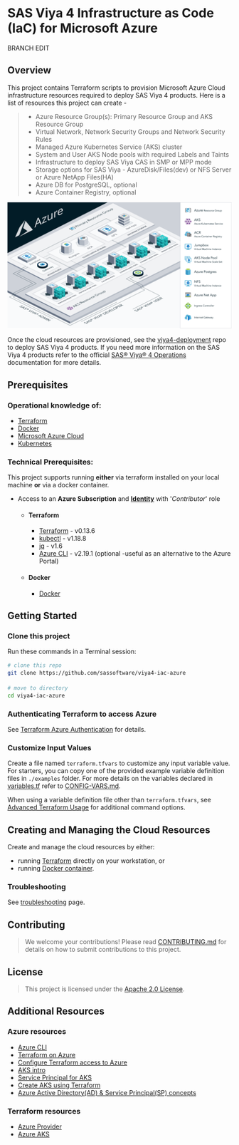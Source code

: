 # SAS Viya 4 Infrastructure as Code (IaC) for Microsoft Azure

BRANCH EDIT

## Overview

This project contains Terraform scripts to provision Microsoft Azure Cloud infrastructure resources required to deploy SAS Viya 4 products. Here is a list of resources this project can create -

  >- Azure Resource Group(s): Primary Resource Group and AKS Resource Group
  >- Virtual Network, Network Security Groups and Network Security Rules
  >- Managed Azure Kubernetes Service (AKS) cluster
  >- System and User AKS Node pools with required Labels and Taints
  >- Infrastructure to deploy SAS Viya CAS in SMP or MPP mode
  >- Storage options for SAS Viya -  AzureDisk/Files(dev) or NFS Server or Azure NetApp Files(HA)
  >- Azure DB for PostgreSQL, optional
  >- Azure Container Registry, optional

[<img src="./docs/images/viya4-iac-azure-diag.png" alt="Architecture Diagram" width="750"/>](./docs/images/viya4-iac-azure-diag.png?raw=true)

Once the cloud resources are provisioned, see the [viya4-deployment](https://github.com/sassoftware/viya4-deployment) repo to deploy SAS Viya 4 products. If you need more information on the SAS Viya 4 products refer to the official [SAS&reg; Viya&reg; 4 Operations](https://go.documentation.sas.com/?cdcId=itopscdc&cdcVersion=v_001LTS&docsetId=itopswlcm&docsetTarget=home.htm&locale=en) documentation for more details.

## Prerequisites

### Operational knowledge of:

- [Terraform](https://www.terraform.io/intro/index.html)
- [Docker](https://www.docker.com/)
- [Microsoft Azure Cloud](https://azure.microsoft.com/)
- [Kubernetes](https://kubernetes.io/docs/concepts/)


### Technical Prerequisites:

This project supports running **either** via terraform installed on your local machine **or** via a docker container.

- Access to an **Azure Subscription** and [**Identity**](./docs/user/TerraformAzureAuthentication.md) with '*Contributor*' role
  - #### Terraform
    - [Terraform](https://www.terraform.io/downloads.html) - v0.13.6
    - [kubectl](https://kubernetes.io/docs/tasks/tools/install-kubectl) - v1.18.8
    - [jq](https://stedolan.github.io/jq/) - v1.6
    - [Azure CLI](https://docs.microsoft.com/en-us/cli/azure) - v2.19.1 (optional -useful as an alternative to the Azure Portal)
  - #### Docker
    - [Docker](https://docs.docker.com/get-docker/)


## Getting Started

### Clone this project

Run these commands in a Terminal session:

```bash
# clone this repo
git clone https://github.com/sassoftware/viya4-iac-azure

# move to directory
cd viya4-iac-azure
```

### Authenticating Terraform to access Azure

See [Terraform Azure Authentication](./docs/user/TerraformAzureAuthentication.md) for details.

### Customize Input Values

Create a file named `terraform.tfvars` to customize any input variable value. For starters, you can copy one of the provided example variable definition files in `./examples` folder. For more details on the variables declared in [variables.tf](variables.tf) refer to [CONFIG-VARS.md](docs/CONFIG-VARS.md).

When using a variable definition file other than `terraform.tfvars`, see [Advanced Terraform Usage](docs/user/AdvancedTerraformUsage.md) for additional command options.

## Creating and Managing the Cloud Resources

Create and manage the cloud resources by either:

- running [Terraform](docs/user/TerraformUsage.md) directly on your workstation, or
- running [Docker container](docs/user/DockerUsage.md).

### Troubleshooting

See [troubleshooting](./docs/Troubleshooting.md) page.

## Contributing

> We welcome your contributions! Please read [CONTRIBUTING.md](CONTRIBUTING.md) for details on how to submit contributions to this project.

## License

> This project is licensed under the [Apache 2.0 License](LICENSE).

## Additional Resources

### Azure resources

- [Azure CLI](https://docs.microsoft.com/en-gb/cli/azure/?view=azure-cli-latest)
- [Terraform on Azure](https://docs.microsoft.com/en-us/azure/terraform)
- [Configure Terraform access to Azure](https://docs.microsoft.com/en-us/azure/terraform/terraform-install-configure)
- [AKS intro](https://docs.microsoft.com/en-us/azure/aks/intro-kubernetes)
- [Service Principal for AKS](https://docs.microsoft.com/en-us/azure/aks/kubernetes-service-principal)
- [Create AKS using Terraform](https://docs.microsoft.com/en-us/azure/terraform/terraform-create-k8s-cluster-with-tf-and-aks)
- [Azure Active Directory(AD) & Service Principal(SP) concepts](https://docs.microsoft.com/en-us/azure/active-directory/develop/app-objects-and-service-principals)

### Terraform resources

- [Azure Provider](https://www.terraform.io/docs/providers/azurerm/index.html)
- [Azure AKS](https://www.terraform.io/docs/providers/azurerm/r/kubernetes_cluster.html)
